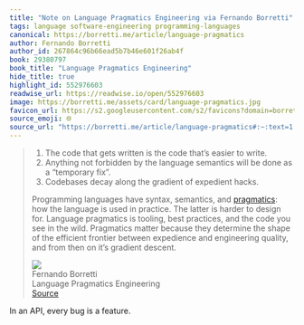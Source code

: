 ```yaml
---
title: "Note on Language Pragmatics Engineering via Fernando Borretti"
tags: language software-engineering programming-languages
canonical: https://borretti.me/article/language-pragmatics
author: Fernando Borretti
author_id: 267864c96b66ead5b7b46e601f26ab4f
book: 29380797
book_title: "Language Pragmatics Engineering"
hide_title: true
highlight_id: 552976603
readwise_url: https://readwise.io/open/552976603
image: https://borretti.me/assets/card/language-pragmatics.jpg
favicon_url: https://s2.googleusercontent.com/s2/favicons?domain=borretti.me
source_emoji: 🌐
source_url: "https://borretti.me/article/language-pragmatics#:~:text=1.%20The%20code,it%E2%80%99s%20gradient%20descent."
---
```


> 1. The code that gets written is the code that’s easier to write.
> 2. Anything not forbidden by the language semantics will be done as a “temporary fix”.
> 3. Codebases decay along the gradient of expedient hacks.
> 
> Programming languages have syntax, semantics, and [pragmatics](https://en.wikipedia.org/wiki/Pragmatics): how the language is used in practice. The latter is harder to design for. Language pragmatics is tooling, best practices, and the code you see in the wild. Pragmatics matter because they determine the shape of the efficient frontier between expedience and engineering quality, and from then on it’s gradient descent.
> <div class="quoteback-footer"><div class="quoteback-avatar"><img class="mini-favicon" src="https://s2.googleusercontent.com/s2/favicons?domain=borretti.me"></div><div class="quoteback-metadata"><div class="metadata-inner"><span style="display:none">FROM:</span><div aria-label="Fernando Borretti" class="quoteback-author"> Fernando Borretti</div><div aria-label="Language Pragmatics Engineering" class="quoteback-title"> Language Pragmatics Engineering</div></div></div><div class="quoteback-backlink"><a target="_blank" aria-label="go to the full text of this quotation" rel="noopener" href="https://borretti.me/article/language-pragmatics#:~:text=1.%20The%20code,it%E2%80%99s%20gradient%20descent." class="quoteback-arrow"> Source</a></div></div>

In an API, every bug is a feature.